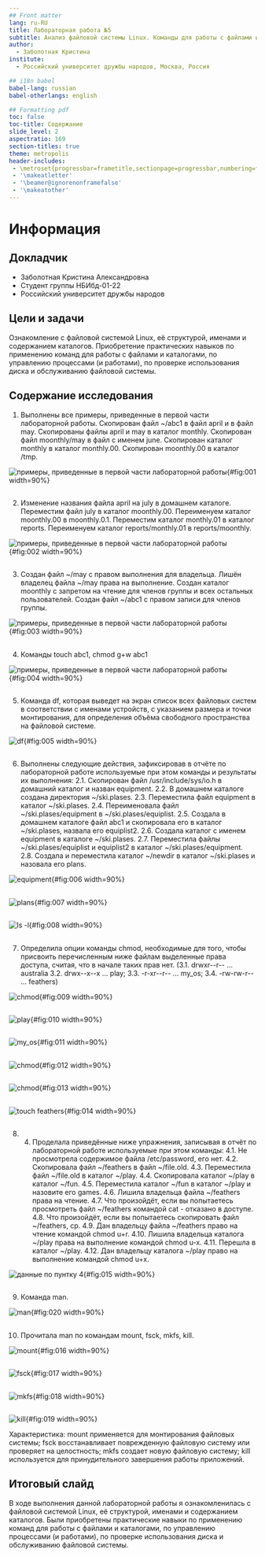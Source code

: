 ```yaml
---
## Front matter
lang: ru-RU
title: Лабораторная работа №5
subtitle: Анализ файловой системы Linux. Команды для работы с файлами и каталогами
author:
  - Заболотная Кристина
institute:
  - Российский университет дружбы народов, Москва, Россия

## i18n babel
babel-lang: russian
babel-otherlangs: english

## Formatting pdf
toc: false
toc-title: Содержание
slide_level: 2
aspectratio: 169
section-titles: true
theme: metropolis
header-includes:
 - \metroset{progressbar=frametitle,sectionpage=progressbar,numbering=fraction}
 - '\makeatletter'
 - '\beamer@ignorenonframefalse'
 - '\makeatother'
---
```


# Информация

## Докладчик

  * Заболотная Кристина Александровна
  * Студент группы НБИбд-01-22
  * Российский университет дружбы народов

## Цели и задачи

Ознакомление с файловой системой Linux, её структурой, именами и содержанием каталогов. Приобретение практических навыков по применению команд для работы с файлами и каталогами, по управлению процессами (и работами), по проверке использования диска и обслуживанию файловой системы.


## Содержание исследования

1. Выполнены все примеры, приведенные в первой части лабораторной работы. Скопирован файл ~/abc1 в файл april и в файл may. Скопированы файлы april и may в каталог monthly. Скопирован файл moonthly/may в файл с именем june. Скопирован каталог monthly в каталог monthly.00. Скопирован moonthly.00 в каталог /tmp.

![примеры, приведенные в первой части лабораторной работы](image/л51.png){#fig:001 width=90%}

##

2. Изменение названия файла april на july в домашнем каталоге. Переместим файл july в каталог moonthly.00. Переименуем каталог moonthly.00 в moonthly.0.1. Переместим каталог monthly.01 в каталог reports. Переименуем каталог reports/monthly.01 в reports/moonthly. 

![примеры, приведенные в первой части лабораторной работы](image/л52.png){#fig:002 width=90%}

##

3. Создан файл ~/may с правом выполнения для владельца. Лишён владелец файла ~/may права на выполнение. Создан каталог moonthly с запретом на чтение для членов группы и всех остальных пользователей. Создан файл ~/abc1 с правом записи для членов группы.

![примеры, приведенные в первой части лабораторной работы](image/л53.png){#fig:003 width=90%}

##

4. Команды touch abc1, chmod g+w abc1

![примеры, приведенные в первой части лабораторной работы](image/л54.png){#fig:004 width=90%}

##

5. Команда df, которая выведет на экран список всех файловых систем в соответствии с именами устройств, с указанием размера и точки монтирования, для определения объёма свободного пространства на файловой системе.

![df](image/л55.png){#fig:005 width=90%}

##

6. Выполнены следующие действия, зафиксировав в отчёте по лабораторной работе используемые при этом команды и результаты их выполнения:
2.1. Скопирован файл /usr/include/sys/io.h в домашний каталог и назван equipment.
2.2. В домашнем каталоге создана директория ~/ski.plases.
2.3. Переместила файл equipment в каталог ~/ski.plases.
2.4. Переименовала файл ~/ski.plases/equipment в ~/ski.plases/equiplist.
2.5. Создала в домашнем каталоге файл abc1 и скопировала его в каталог ~/ski.plases, назвала его equiplist2.
2.6. Создала каталог с именем equipment в каталоге ~/ski.plases.
2.7. Переместила файлы ~/ski.plases/equiplist и equiplist2 в каталог ~/ski.plases/equipment.
2.8. Создала и переместила каталог ~/newdir в каталог ~/ski.plases и назовала его plans.

![equipment](image/л56.png){#fig:006 width=90%}

##

![plans](image/л57.png){#fig:007 width=90%}

##

![ls -l](image/л58.png){#fig:008 width=90%}

##

7. Определила опции команды chmod, необходимые для того, чтобы присвоить перечисленным ниже файлам выделенные права доступа, считая, что в начале таких прав нет. (3.1. drwxr--r-- ... australia
3.2. drwx--x--x ... play; 3.3. -r-xr--r-- ... my_os; 3.4. -rw-rw-r-- ... feathers)

![chmod](image/л59.png){#fig:009 width=90%}

##

![play](image/л510.png){#fig:010 width=90%}

##

![my_os](image/л511.png){#fig:011 width=90%}

##

![chmod](image/л512.png){#fig:012 width=90%}

##

![chmod](image/л513.png){#fig:013 width=90%}

##

![touch feathers](image/л514.png){#fig:014 width=90%}

##

8. 4. Проделала приведённые ниже упражнения, записывая в отчёт по лабораторной работе используемые при этом команды:
4.1. Не просмотрела содержимое файла /etc/password, его нет.
4.2. Скопировала файл ~/feathers в файл ~/file.old.
4.3. Переместила файл ~/file.old в каталог ~/play.
4.4. Скопировала каталог ~/play в каталог ~/fun.
4.5. Переместила каталог ~/fun в каталог ~/play и назовите его games.
4.6. Лишила владельца файла ~/feathers права на чтение.
4.7. Что произойдёт, если вы попытаетесь просмотреть файл ~/feathers командой cat - отказано в доступе.
4.8. Что произойдёт, если вы попытаетесь скопировать файл ~/feathers, cp.
4.9. Дан владельцу файла ~/feathers право на чтение командой chmod u+r.
4.10. Лишила владельца каталога ~/play права на выполнение командой chmod u-x.
4.11. Перешла в каталог ~/play. 
4.12. Дан владельцу каталога ~/play право на выполнение командой chmod u+x.

![данные по пунтку 4](image/л515.png){#fig:015 width=90%}

##

9. Команда man.

![man](image/л520.png){#fig:020 width=90%}

##

10. Прочитала man по командам mount, fsck, mkfs, kill.

![mount](image/л516.png){#fig:016 width=90%}

##

![fsck](image/л517.png){#fig:017 width=90%}

##

![mkfs](image/л518.png){#fig:018 width=90%}

##

![kill](image/л519.png){#fig:019 width=90%}

Характеристика: mount применяется для монтирования файловых системы; fsck восстанавливает поврежденную файловую систему или проверяет на целостность; mkfs создает новую файловую систему; kill используется для принудительного завершения работы приложений.


## Итоговый слайд

В ходе выполнения данной лабораторной работы я ознакомленилась с файловой системой Linux, её  структурой, именами и содержанием каталогов. Были приобретены практические навыки по применению команд для работы с файлами и каталогами, по управлению процессами (и работами), по проверке использования диска и обслуживанию файловой системы.




